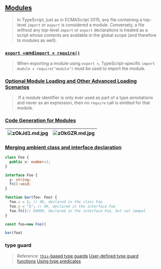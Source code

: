 ## [Modules](https://www.typescriptlang.org/docs/handbook/modules.html)

> In TypeScript, just as in ECMAScript 2015, any file containing a top-level `import` or `export` is considered a module. Conversely, a file without any top-level `import` or `export` declarations is treated as a script whose contents are available in the global scope (and therefore to modules as well).

### [`export =`and`import = require()`](https://www.typescriptlang.org/docs/handbook/modules.html#export--and-import--require)

> When exporting a module using `export =`, TypeScript-specific `import module = require("module")` must be used to import the module.

### [Optional Module Loading and Other Advanced Loading Scenarios](https://www.typescriptlang.org/docs/handbook/modules.html#optional-module-loading-and-other-advanced-loading-scenarios)

>  If a module identifier is only ever used as part of a type annotations and never as an expression, then no `require` call is emitted for that module.


### [Code Generation for Modules](https://www.typescriptlang.org/docs/handbook/modules.html#code-generation-for-modules)

| ![zOkJd1.md.jpg](https://s1.ax1x.com/2022/12/20/zOkJd1.md.jpg) | ![zOkGZR.md.jpg](https://s1.ax1x.com/2022/12/20/zOkGZR.md.jpg) |
| ------------------------------------------------- | ------------------------------------------------- |


### [Merging ambient class and interface declaration](https://www.typescriptlang.org/docs/handbook/release-notes/typescript-1-6.html#merging-ambient-class-and-interface-declaration)

```typescript
class Foo {
  public x: number=1;
}

interface Foo {
  y: string;
  fn():void;
}

function bar(foo: Foo) {
  foo.x = 1; // OK, declared in the class Foo
  foo.y = "1"; // OK, declared in the interface Foo
  foo.fn()// ERROR, declared in the interface Foo, but not immpal
}

const foo=new Foo()

bar(foo)
```

### type guard

>Reference:
>[`this`-based type guards](https://www.typescriptlang.org/docs/handbook/2/classes.html#this-based-type-guards)
>[User-defined type guard functions](https://www.typescriptlang.org/docs/handbook/release-notes/typescript-1-6.html#user-defined-type-guard-functions)
>[Using type predicates](https://www.typescriptlang.org/docs/handbook/2/narrowing.html#using-type-predicates)


